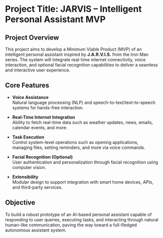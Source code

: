 # Project Title: JARVIS – Intelligent Personal Assistant MVP

## Project Overview
This project aims to develop a Minimum Viable Product (MVP) of an intelligent personal assistant inspired by **J.A.R.V.I.S.** from the Iron Man series. The system will integrate real-time internet connectivity, voice interaction, and optional facial recognition capabilities to deliver a seamless and interactive user experience.

## Core Features
- **Voice Assistance**  
  Natural language processing (NLP) and speech-to-text/text-to-speech systems for hands-free interaction.

- **Real-Time Internet Integration**  
  Ability to fetch real-time data such as weather updates, news, emails, calendar events, and more.

- **Task Execution**  
  Control system-level operations such as opening applications, managing files, setting reminders, and more via voice commands.

- **Facial Recognition (Optional)**  
  User authentication and personalization through facial recognition using computer vision.

- **Extensibility**  
  Modular design to support integration with smart home devices, APIs, and third-party services.


## Objective
To build a robust prototype of an AI-based personal assistant capable of responding to user queries, executing tasks, and interacting through natural human-like communication, paving the way toward a full-fledged autonomous assistant system.


